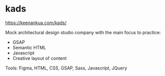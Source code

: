 # kads

https://keenankua.com/kads/

Mock architectural design studio company with the main focus to practice:
- GSAP
- Semantic HTML
- Javascript
- Creative layout of content

Tools: Figma, HTML, CSS, GSAP, Sass, Javascript, JQuery
